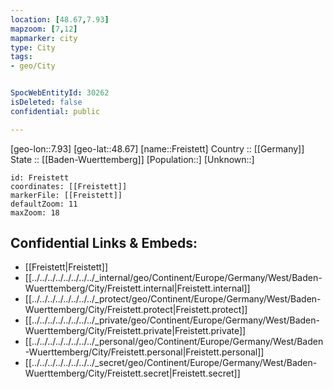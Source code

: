 ```yaml
---
location: [48.67,7.93] 
mapzoom: [7,12] 
mapmarker: city 
type: City
tags:
- geo/City


SpocWebEntityId: 30262
isDeleted: false
confidential: public

---
```

[geo-lon::7.93] 
[geo-lat::48.67] 
[name::Freistett] 
Country :: [[Germany]]  
State :: [[Baden-Wuerttemberg]] 
[Population::] 
[Unknown::] 


```leaflet
id: Freistett
coordinates: [[Freistett]] 
markerFile: [[Freistett]] 
defaultZoom: 11 
maxZoom: 18
```


## Confidential Links & Embeds: 
- [[Freistett|Freistett]]  
- [[../../../../../../../../_internal/geo/Continent/Europe/Germany/West/Baden-Wuerttemberg/City/Freistett.internal|Freistett.internal]] 
- [[../../../../../../../../_protect/geo/Continent/Europe/Germany/West/Baden-Wuerttemberg/City/Freistett.protect|Freistett.protect]] 
- [[../../../../../../../../_private/geo/Continent/Europe/Germany/West/Baden-Wuerttemberg/City/Freistett.private|Freistett.private]] 
- [[../../../../../../../../_personal/geo/Continent/Europe/Germany/West/Baden-Wuerttemberg/City/Freistett.personal|Freistett.personal]] 
- [[../../../../../../../../_secret/geo/Continent/Europe/Germany/West/Baden-Wuerttemberg/City/Freistett.secret|Freistett.secret]] 
